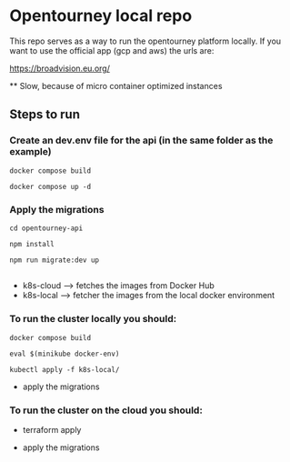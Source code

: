 # Opentourney local repo

This repo serves as a way to run the opentourney platform locally. If you want to use the official app (gcp and aws) the urls are:

https://broadvision.eu.org/

** Slow, because of micro container optimized instances

## Steps to run

### Create an dev.env file for the api (in the same folder as the example)

`docker compose build`

`docker compose up -d`

### Apply the migrations

`cd opentourney-api`

`npm install`

`npm run migrate:dev up`

##
- k8s-cloud --> fetches the images from Docker Hub
- k8s-local --> fetcher the images from the local docker environment 
### To run the cluster locally you should:

`docker compose build `

`eval $(minikube docker-env)`

`kubectl apply -f k8s-local/`

- apply the migrations


### To run the cluster on the cloud you should:

- terraform apply

- apply the migrations